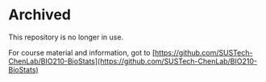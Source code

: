# Archived

This repository is no longer in use.

For course material and information, got to [https://github.com/SUSTech-ChenLab/BIO210-BioStats](https://github.com/SUSTech-ChenLab/BIO210-BioStats)
